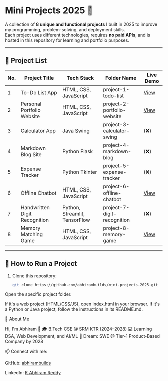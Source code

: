 # Mini Projects 2025 🚀

A collection of **8 unique and functional projects** I built in 2025 to improve my programming, problem-solving, and deployment skills.  
Each project uses different technologies, requires **no paid APIs**, and is hosted in this repository for learning and portfolio purposes.

---

## 📂 Project List

| No. | Project Title | Tech Stack | Folder Name | Live Demo |
|-----|--------------|------------|-------------|-----------|
| 1 | To-Do List App | HTML, CSS, JavaScript | project-1-todo-list | [View](https://abhirambuilds.github.io/mini-projects-2025/project-1-todo-list/) |
| 2 | Personal Portfolio Website | HTML, CSS, JavaScript | project-2-portfolio-website |[View](https://abhirambuilds.github.io/mini-projects-2025/project-2-portfolio-website/)|
| 3 | Calculator App | Java Swing | project-3-calculator-swing | (❌) |
| 4 | Markdown Blog Site | Python Flask | project-4-markdown-blog | (❌) |
| 5 | Expense Tracker | Python Tkinter | project-5-expense-tracker | (❌) |
| 6 | Offline Chatbot | HTML, CSS, JavaScript | project-6-offline-chatbot | [View](https://abhirambuilds.github.io/mini-projects-2025/project-6-offline-chatbot/) |
| 7 | Handwritten Digit Recognition | Python, Streamlit, TensorFlow | project-7-digit-recognition | (❌) |
| 8 | Memory Matching Game | HTML, CSS, JavaScript | project-8-memory-game |  [View](https://abhirambuilds.github.io/mini-projects-2025/project-8-memory-game/) |

---

## 📜 How to Run a Project

1. Clone this repository:
   ```bash
   git clone https://github.com/abhirambuilds/mini-projects-2025.git


Open the specific project folder.

If it's a web project (HTML/CSS/JS), open index.html in your browser.
If it's a Python or Java project, follow the instructions in its README.md.

📌 About Me

Hi, I'm Abhiram 👋
🎓 B.Tech CSE @ SRM KTR (2024–2028)
💻 Learning DSA, Web Development, and AI/ML
🎯 Dream: SWE @ Tier-1 Product-Based Company by 2028

📫 Connect with me:

GitHub: [abhirambuilds](https://github.com/abhirambuilds)

LinkedIn: [K Abhiram Reddy](https://www.linkedin.com/in/kabhiramreddy28/)
